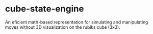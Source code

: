 # cube-state-engine
An eficient math-based representation for simulating and manipulating moves without 3D visualization on the rubiks cube (3x3).
